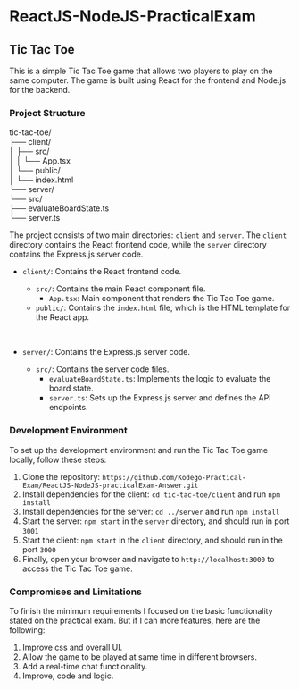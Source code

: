 ﻿# ReactJS-NodeJS-PracticalExam

## Tic Tac Toe

This is a simple Tic Tac Toe game that allows two players to play on the same computer. The game is built using React for the frontend and Node.js for the backend.

### Project Structure

tic-tac-toe/<br>
├── client/<br>
│ ├── src/<br>
│ │ └── App.tsx<br>
│ └── public/<br>
│ └── index.html<br>
└── server/<br>
└── src/<br>
├── evaluateBoardState.ts<br>
└── server.ts<br>

The project consists of two main directories: `client` and `server`. The `client` directory contains the React frontend code, while the `server` directory contains the Express.js server code.

- `client/`: Contains the React frontend code.
  - `src/`: Contains the main React component file.
    - `App.tsx`: Main component that renders the Tic Tac Toe game.
  - `public/`: Contains the `index.html` file, which is the HTML template for the React app.

  &nbsp; 
- `server/`: Contains the Express.js server code.
  - `src/`: Contains the server code files.
    - `evaluateBoardState.ts`: Implements the logic to evaluate the board state.
    - `server.ts`: Sets up the Express.js server and defines the API endpoints.


### Development Environment

To set up the development environment and run the Tic Tac Toe game locally, follow these steps:

1. Clone the repository: `https://github.com/Kodego-Practical-Exam/ReactJS-NodeJS-practicalExam-Answer.git`
2. Install dependencies for the client: `cd tic-tac-toe/client` and run `npm install`
3. Install dependencies for the server: `cd ../server` and run `npm install`
4. Start the server: `npm start` in the `server` directory, and should run in port `3001`
5. Start the client: `npm start` in the `client` directory, and should run in the port `3000`
6. Finally, open your browser and navigate to `http://localhost:3000` to access the Tic Tac Toe game.

### Compromises and Limitations

To finish the minimum requirements I focused on the basic functionality stated on the practical exam. But if I can more features, here are the following:

1. Improve css and overall UI.
2. Allow the game to be played at same time in different browsers.
3. Add a real-time chat functionality.
4. Improve, code and logic.
